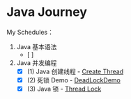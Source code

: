 # Java Journey

My Schedules：

1. Java 基本语法
   - [ ] 
2. Java 并发编程
   - [x] (1) Java 创建线程 - [Create Thread](src\main\java\org\example\concurrent\thread\create\README.markdown)
   - [x] (2) 死锁 Demo - [DeadLockDemo](src\main\java\org\example\concurrent\thread\DeadLockDemo.java)
   - [x] (3) Java 锁 - [Thread Lock](src\main\java\org\example\concurrent\thread\lock)